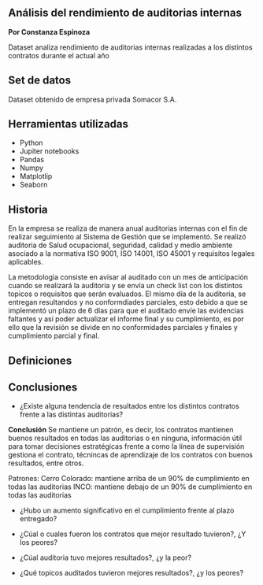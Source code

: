 ##  Análisis del rendimiento de auditorias internas
**Por Constanza Espinoza**

 Dataset analiza rendimiento de auditorias internas realizadas a los distintos contratos durante el actual año

## Set de datos

Dataset obtenido de empresa privada Somacor S.A.

## Herramientas utilizadas

  - Python
  - Jupiter notebooks
  - Pandas
  - Numpy
  - Matplotlip
  - Seaborn
  
## Historia

En la empresa se realiza de manera anual auditorias internas con el fin de realizar seguimiento al Sistema de Gestión que se implementó. 
Se realizó auditoria de Salud ocupacional, seguridad, calidad y medio ambiente asociado a la normativa ISO 9001, ISO 14001, ISO 45001 y requisitos legales aplicables. 

La metodologia consiste en avisar al auditado con un mes de anticipación cuando se realizará la auditoria y se envía un check list con los distintos topicos o requisitos que serán evaluados. El mismo día de la auditoria, se entregan resultandos y no conformdiades parciales, esto debido a que se implementó un plazo de 6 días para que el auditado envíe las evidencias faltantes y así poder actualizar el informe final y su cumplimiento, es por ello que la revisión se divide en no conformidades parciales y finales y cumplimiento parcial y final.

## Definiciones
 
## Conclusiones 

- ¿Existe alguna tendencia de resultados entre los distintos contratos frente a las distintas auditorias?

**Conclusión** Se mantiene un patrón, es decir, los contratos mantienen buenos resultados en todas las auditorias o en ninguna, información útil para tomar decisiones estratégicas frente a como la línea de supervisión gestiona el contrato, técnincas de aprendizaje de los contratos con buenos resultados, entre otros.

Patrones:
Cerro Colorado: mantiene arriba de un 90% de cumplimiento en todas las auditorias
INCO: mantiene debajo de un 90% de cumplimiento en todas las auditorias


- ¿Hubo un aumento significativo en el cumplimiento frente al plazo entregado?

- ¿Cúal o cuales fueron los contratos que mejor resultado tuvieron?, ¿Y los peores?

- ¿Cúal auditoria tuvo mejores resultados?, ¿y la peor?

- ¿Qué topicos auditados tuvieron mejores resultados?, ¿y los peores?

